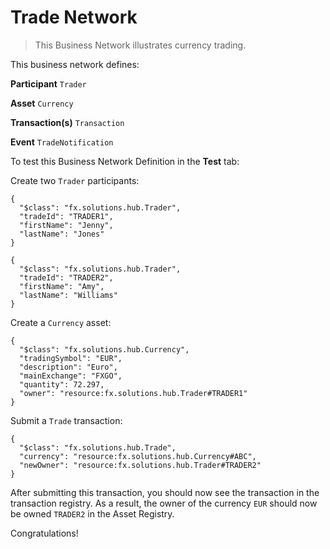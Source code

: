 # Trade Network

> This Business Network illustrates currency trading.

This business network defines:

**Participant**
`Trader`

**Asset**
`Currency`

**Transaction(s)**
`Transaction`

**Event**
`TradeNotification `

To test this Business Network Definition in the **Test** tab:

Create two `Trader` participants:

```
{
  "$class": "fx.solutions.hub.Trader",
  "tradeId": "TRADER1",
  "firstName": "Jenny",
  "lastName": "Jones"
}
```

```
{
  "$class": "fx.solutions.hub.Trader",
  "tradeId": "TRADER2",
  "firstName": "Amy",
  "lastName": "Williams"
}
```

Create a `Currency` asset:

```
{
  "$class": "fx.solutions.hub.Currency",
  "tradingSymbol": "EUR",
  "description": "Euro",
  "mainExchange": "FXGO",
  "quantity": 72.297,
  "owner": "resource:fx.solutions.hub.Trader#TRADER1"
}
```

Submit a `Trade` transaction:

```
{
  "$class": "fx.solutions.hub.Trade",
  "currency": "resource:fx.solutions.hub.Currency#ABC",
  "newOwner": "resource:fx.solutions.hub.Trader#TRADER2"
}
```

After submitting this transaction, you should now see the transaction in the transaction registry. As a result, the owner of the currency `EUR` should now be owned `TRADER2` in the Asset Registry.

Congratulations!
